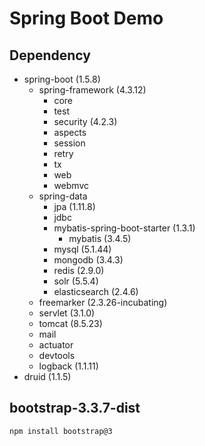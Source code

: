 # Spring Boot Demo

## Dependency

- spring-boot (1.5.8)
  - spring-framework (4.3.12)
    - core
    - test
    - security (4.2.3)
    - aspects
    - session
    - retry
    - tx
    - web
    - webmvc
  - spring-data
    - jpa (1.11.8)
    - jdbc
    - mybatis-spring-boot-starter (1.3.1)
      - mybatis (3.4.5)
    - mysql (5.1.44)
    - mongodb (3.4.3)
    - redis (2.9.0)
    - solr (5.5.4)
    - elasticsearch (2.4.6)
  - freemarker (2.3.26-incubating)
  - servlet (3.1.0)
  - tomcat (8.5.23)
  - mail
  - actuator
  - devtools
  - logback (1.1.11)
- druid (1.1.5)

## bootstrap-3.3.7-dist

`npm install bootstrap@3`

